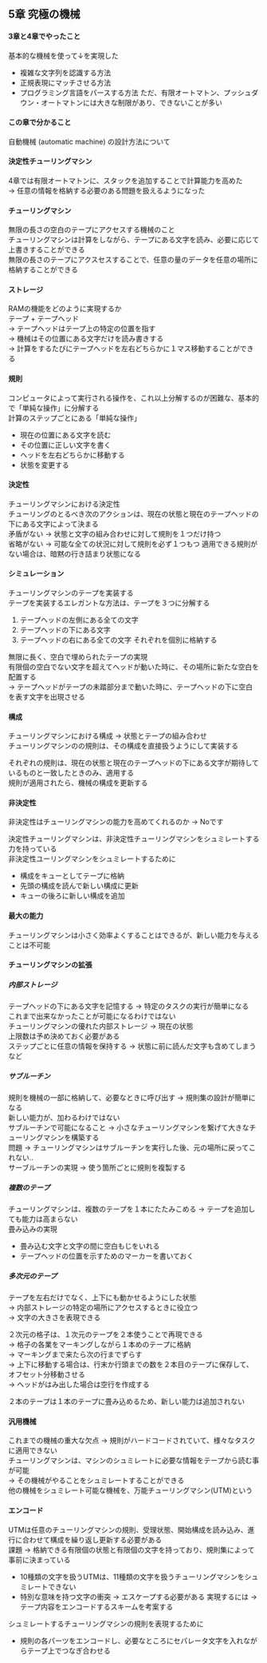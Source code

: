 5章 究極の機械
------------
#### 3章と4章でやったこと
基本的な機械を使って↓を実現した
* 複雑な文字列を認識する方法
* 正規表現にマッチさせる方法
* プログラミング言語をパースする方法
ただ、有限オートマトン、プッシュダウン・オートマトンには大きな制限があり、できないことが多い

#### この章で分かること
自動機械 (automatic machine) の設計方法について

#### 決定性チューリングマシン
4章では有限オートマトンに、スタックを追加することで計算能力を高めた  
-> 任意の情報を格納する必要のある問題を扱えるようになった

#### チューリングマシン
無限の長さの空白のテープにアクセスする機械のこと  
チューリングマシンは計算をしながら、テープにある文字を読み、必要に応じて上書きすることができる  
無限の長さのテープにアクスセスすることで、任意の量のデータを任意の場所に格納することができる

#### ストレージ
RAMの機能をどのように実現するか  
テープ + テープヘッド  
-> テープヘッドはテープ上の特定の位置を指す  
-> 機械はその位置にある文字だけを読み書きする  
-> 計算をするたびにテープヘッドを左右どちらかに１マス移動することができる


#### 規則
コンピュータによって実行される操作を、これ以上分解するのが困難な、基本的で「単純な操作」に分解する  
計算のステップごとにある「単純な操作」  
- 現在の位置にある文字を読む
- その位置に正しい文字を書く
- ヘッドを左右どちらかに移動する
- 状態を変更する

#### 決定性
チューリングマシンにおける決定性  
チューリングのとるべき次のアクションは、現在の状態と現在のテープヘッドの下にある文字によって決まる  
矛盾がない -> 状態と文字の組み合わせに対して規則を１つだけ持つ  
省略がない -> 可能な全ての状況に対して規則を必ず１つもつ 適用できる規則がない場合は、暗黙の行き詰まり状態になる


#### シミュレーション
チューリングマシンのテープを実装する  
テープを実装するエレガントな方法は、テープを３つに分解する  
1. テープヘッドの左側にある全ての文字
2. テープヘッドの下にある文字
3. テープヘッドの右にある全ての文字
それぞれを個別に格納する

無限に長く、空白で埋められたテープの実現  
有限個の空白でない文字を超えてヘッドが動いた時に、その場所に新たな空白を配置する  
-> テープヘッドがテープの未踏部分まで動いた時に、テープヘッドの下に空白を表す文字を出現させる

#### 構成
チューリングマシンにおける構成 -> 状態とテープの組み合わせ  
チューリングマシンのの規則は、その構成を直接扱うようにして実装する  

それぞれの規則は、現在の状態と現在のテープヘッドの下にある文字が期待しているものと一致したときのみ、適用する  
規則が適用されたら、機械の構成を更新する

#### 非決定性
非決定性はチューリングマシンの能力を高めてくれるのか -> Noです  
  
決定性チューリングマシンは、非決定性チューリングマシンをシュミレートする力を持っている  
非決定性ユーリングマシンをシュミレートするために  
- 構成をキューとしてテープに格納
- 先頭の構成を読んで新しい構成に更新
- キューの後ろに新しい構成を追加

#### 最大の能力
チューリングマシンは小さく効率よくすることはできるが、新しい能力を与えることは不可能

#### チューリングマシンの拡張

##### 内部ストレージ
テープヘッドの下にある文字を記憶する -> 特定のタスクの実行が簡単になる  
これまで出来なかったことが可能になるわけではない  
チューリングマシンの優れた内部ストレージ -> 現在の状態  
上限数は予め決めておく必要がある  
ステップごとに任意の情報を保持する -> 状態に前に読んだ文字も含めてしまうなど

##### サブルーチン
規則を機械の一部に格納して、必要なときに呼び出す -> 規則集の設計が簡単になる  
新しい能力が、加わるわけではない  
サブルーチンで可能になること -> 小さなチューリングマシンを繋げて大きなチューリングマシンを構築する  
問題 -> チューリングマシンはサブルーチンを実行した後、元の場所に戻ってこれない..  
サーブルーチンの実現 -> 使う箇所ごとに規則を複製する

##### 複数のテープ
チューリングマシンは、複数のテープを１本にたたみこめる -> テープを追加しても能力は高まらない  
畳み込みの実現  
- 畳み込む文字と文字の間に空白もじをいれる
- テープヘッドの位置を示すためのマーカーを書いておく

##### 多次元のテープ
テープを左右だけでなく、上下にも動かせるようにした状態  
-> 内部ストレージの特定の場所にアクセスするときに役立つ  
-> 文字の大きさを表現できる  

２次元の格子は、１次元のテープを２本使うことで再現できる  
-> 格子の各業をマーキングしながら１本めのテープに格納  
-> マーキングまで来たら次の行までずらす  
-> 上下に移動する場合は、行末か行頭までの数を２本目のテープに保存して、オフセット分移動させる  
-> ヘッドがはみ出した場合は空行を作成する  

２本のテープは１本のテープに畳み込めるため、新しい能力は追加されない  


#### 汎用機械
これまでの機械の重大な欠点 -> 規則がハードコードされていて、様々なタスクに適用できない  
チューリングマシンは、マシンのシュミレートに必要な情報をテープから読む事が可能  
-> その機械がやることをシュミレートすることができる  
他の機械をシュミレート可能な機械を、万能チューリングマシン(UTM)という


#### エンコード
UTMは任意のチューリングマシンの規則、受理状態、開始構成を読み込み、進行に合わせて構成を繰り返し更新する必要がある  
課題  -> 格納できる有限個の状態と有限個の文字を持っており、規則集によって事前に決まっている  
- 10種類の文字を扱うUTMは、11種類の文字を扱うチューリングマシンをシュミレートできない
- 特別な意味を持つ文字の衝突 -> エスケープする必要がある
実現するには -> テープ内容をエンコードするスキームを考案する  

シュミレートするチューリングマシンの規則を表現するために  
- 規則の各パーツをエンコードし、必要なところにセパレータ文字を入れながらテープ上でつなぎ合わせる
